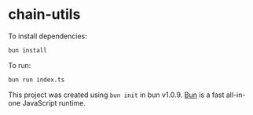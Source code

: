 # chain-utils

To install dependencies:

```bash
bun install
```

To run:

```bash
bun run index.ts
```

This project was created using `bun init` in bun v1.0.9. [Bun](https://bun.sh) is a fast all-in-one JavaScript runtime.
